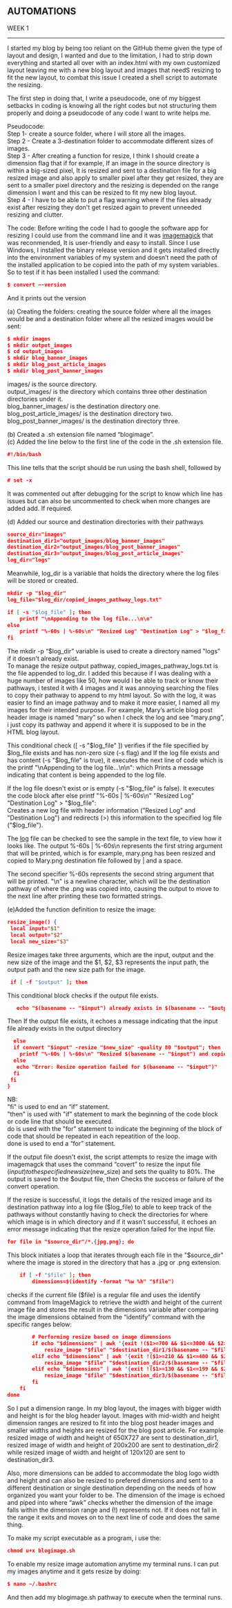 
## AUTOMATIONS

WEEK 1

---

I started my blog by being too reliant on the GitHub theme given the type of layout and design, I wanted and due to the limitation, I had to strip down everything and started all over with an index.html with my own customized layout leaving me with a new blog layout and images that needS resizing to fit the new layout, to combat this issue I created a shell script to automate the resizing.

The first step in doing that, I write a pseudocode, one of my biggest setbacks in coding is knowing all the right codes but not structuring them properly and doing a pseudocode of any code I want to write helps me.

Pseudocode:<br>
Step 1- create a source folder, where I will store all the images.<br> 
Step 2 - Create a 3-destination folder to accommodate different sizes of images.<br> 
Step 3 - After creating a function for resize, I think I should create a dimension flag that if for example, If an image in the source directory is within a big-sized pixel, It is resized and sent to a destination file for a big resized image and also apply to smaller pixel after they get resized, they are sent to a smaller pixel directory and the resizing is depended on the range dimension I want and this can be resized to fit my new blog layout.<br>
Step 4 - I have to be able to put a flag warning where if the files already exist after resizing they don't get resized again to prevent unneeded resizing and clutter.

The code:
Before writing the code I had to google the software app for resizing I could use from the command line and it was [imagemagick](https://imagemagick.org/script/download.php) that was reconmended, It is user-friendly and easy to install. Since I use Windows, I installed the binary release version and it gets installed directly into the environment variables of my system and doesn’t need the path of the installed application to be copied into the path of my system variables. So to test if it has been installed I used the command:

```json
$ convert –-version 
```
And it prints out the version

(a) Creating the folders: creating the source folder where all the images would be and a destination folder where all the resized images would be sent: 

```json
$ mkdir images
$ mkdir output_images
$ cd output_images
$ mkdir blog_banner_images
$ mkdir blog_post_article_images
$ mkdir blog_post_banner_images
```

images/ is the source directory.<br>
output_images/ is the  directory which contains three other destination directories under it.<br>
blog_banner_images/ is the destination directory one.<br>
blog_post_article_images/ is the destination directory two.<br>
blog_post_banner_images/ is the destination directory three.<br>

(b) Created a .sh extension file named “blogimage”.<br>
(c) Added the line below to the first line of the code in the .sh extension file.<br>

```json
#!/bin/bash
```

This line tells that the script should be run using the bash shell, followed by
 
```json
# set -x
```

It was commented out after debugging for the script to know which line has issues but can also be uncommented to check when more changes are added add. If required.<br>

(d) Added our source and destination directories with their pathways

```json
source_dir="images"
destination_dir1="output_images/blog_banner_images"
destination_dir2="output_images/blog_post_banner_images"
destination_dir3="output_images/blog_post_article_images"
log_dir="logs"
```

Meanwhile, log_dir is a variable that holds the directory where the log files will be stored or created.<br>

```json
mkdir -p "$log_dir"
log_file="$log_dir/copied_images_pathway_logs.txt"

if [ -s "$log_file" ]; then
    printf "\nAppending to the log file...\n\n"
else
    printf "%-60s | %-60s\n" "Resized Log" "Destination Log" > "$log_file"
fi
```

The mkdir -p “$log_dir” variable is used to create a directory named "logs" if it doesn't already exist.<br> 
To manage the resize output pathway, copied_images_pathway_logs.txt is the file appended to log_dir. I added this because if I was dealing with a huge number of images like 50, how would I be able to track or know their pathways, i tested it with 4 images and it was annoying searching the files to copy their pathway to append to my html layout. So with the log, it was easier to find an image pathway and to make it more easier, I named all my images for their intended purpose. For example, Mary’s article blog post header image is named “mary” so when I check the log and see “mary.png”, i just copy its pathway and append it where it is supposed to be in the HTML blog layout. 

This conditional check ([ -s "$log_file" ]) verifies if the file specified by $log_file exists and has non-zero size (-s flag) and If the log file exists and has content (-s "$log_file" is true), it executes the next line of code which is the printf "\nAppending to the log file...\n\n": which Prints a message indicating that content is being appended to the log file.<br>

If the log file doesn't exist or is empty (-s "$log_file" is false). It executes the code block after else printf "%-60s | %-60s\n" "Resized Log" "Destination Log" > "$log_file":<br>
Creates a new log file with header information ("Resized Log" and "Destination Log") and redirects (>) this information to the specified log file ("$log_file"). 

The [log](logs/copied_images_pathway_logs.txt) file can be checked to see the sample in the text file, to view how it looks like. The output %-60s | %-60s\n  represents the first string argument that will be printed, which is for example, mary.png has been resized and copied to Mary.png destination file followed by | and a space. 

The second specifier %-60s represents the second string argument that will be printed.
"\n" is a newline character, which will be the destination pathway of where the .png was copied into, causing the output to move to the next line after printing these two formatted strings. 

(e)Added the function definition to resize the image:<br>

```json
resize_image() {
 local input="$1"
 local output="$2"
 local new_size="$3"
```

Resize images take three arguments, which are the input, output and the new size of the image and the $1, $2, $3 represents the input path, the output path and the new size path for the image.<br>

```json
 if [ -f "$output" ]; then
```

This conditional block checks if the output file exists.<br>

```json
   echo "$(basename -- "$input") already exists in $(basename -- "$output")"
```

Then If the output file exists, it echoes a message indicating that the input file already exists in the output directory

```json
  else 
  if convert "$input" -resize "$new_size" -quality 80 "$output"; then
    printf "%-60s | %-60s\n" "Resized $(basename -- "$input") and copied to $(basename --    "$output")" "Destination: $output" >> "$log_file"
  else
   echo "Error: Resize operation failed for $(basename -- "$input")"
  fi
 fi
}
```

NB:<br>
"fi" is used to end an “if” statement.<br>
"then" is used with "if" statement to mark the beginning of the code block or code line that should be executed.<br>
do is used with the "for" statement to indicate the beginning of the block of code that should be repeated in each repeatition of the loop.<br>
done is used to end a “for” statement.<br>

If the output file doesn't exist, the script attempts to resize the image with imagemagck that uses the command “covert” to resize the input file ($input) to the specified new size ($new_size) and sets the quality to 80%. The output is saved to the $output file, then Checks the success or failure of the convert operation.<br> 

If the resize is successful, it logs the details of the resized image and its destination pathway into a log file ($log_file) to able to keep track of the pathways without constantly having to check the directories for where which image is in which directory and if it wasn’t successful, it echoes an error message indicating that the resize operation failed for the input file.<br>

```json
for file in "$source_dir"/*.{jpg,png}; do
```

This block initiates a loop that iterates through each file in the "$source_dir" where the image is stored in the directory that has a .jpg or .png extension.<br>

```json
    if [ -f "$file" ]; then
        dimensions=$(identify -format "%w %h" "$file")
```

checks if the current file ($file) is a regular file and uses the identify command from ImageMagick to retrieve the width and height of the current image file and stores the result in the dimensions variable after comparing the image dimensions obtained from the “identify” command with the specific ranges below:<br> 

```json
        # Performing resize based on image dimensions
        if echo "$dimensions" | awk '{exit !($1>=700 && $1<=3000 && $2>=700 && $2<=3000)}'; then
            resize_image "$file" "$destination_dir1/$(basename -- "$file")" "650x727"
        elif echo "$dimensions" | awk '{exit !($1>=210 && $1<=400 && $2>=210 && $2<=410)}'; then
            resize_image "$file" "$destination_dir2/$(basename -- "$file")" "200x200"
        elif echo "$dimensions" | awk '{exit !($1>=130 && $1<=199 && $2>=130 && $2<=199)}'; then
            resize_image "$file" "$destination_dir3/$(basename -- "$file")" "120x120"
    	fi
	fi
done
```

So I put a dimension range. In my blog layout, the images with bigger width and height is for the blog header layout. Images with mid-width and height dimension ranges are resized to fit into the blog post header images and smaller widths and heights are resized for the blog post article. For example resized image of width and height of 650X727 are sent to destination_dir1, resized image of width and height of 200x200 are sent to destination_dir2 while resized image of width and height of 120x120 are sent to destination_dir3.<br>

Also, more dimensions can be added to accommodate the blog logo width and height and can also be resized to prefered dimensions and sent to a different destination or single destination depending on the needs of how organized you want your folder to be. The dimension of the image is echoed and piped into where  “awk” checks whether the dimension of the image falls within the dimension range and (!) represents not. If it does not fall in the range it exits and moves on to the next line of code and does the same thing.

To make my script executable as a program, i use the:
```json
chmod u+x blogimage.sh
```

To enable my resize image automation anytime my terminal runs. I can put my images anytime and it gets resize by doing:

```json
$ nano ~/.bashrc
```
And then add my blogimage.sh pathway to execute when the terminal runs.

